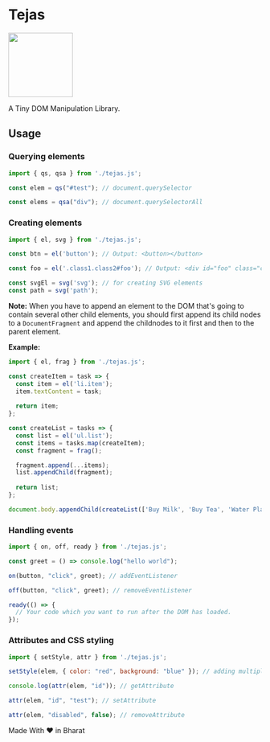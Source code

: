 # Tejas
<img src="https://raw.githubusercontent.com/rwbeast/tez-dom/master/logo.svg" width="128px" height="128px">

A Tiny DOM Manipulation Library.

## Usage

### Querying elements

```javascript
import { qs, qsa } from './tejas.js';

const elem = qs("#test"); // document.querySelector

const elems = qsa("div"); // document.querySelectorAll
```

### Creating elements

```javascript
import { el, svg } from './tejas.js';

const btn = el('button'); // Output: <button></button>

const foo = el('.class1.class2#foo'); // Output: <div id="foo" class="class1 class2"></div>

const svgEl = svg('svg'); // for creating SVG elements
const path = svg('path');
```
**Note:** When you have to append an element to the DOM that's going to contain several other child elements, 
you should first append its child nodes to a `DocumentFragment` and append the childnodes
to it first and then to the parent element.

**Example:**
```javascript
import { el, frag } from './tejas.js';

const createItem = task => {
  const item = el('li.item');
  item.textContent = task;
  
  return item;
};

const createList = tasks => {
  const list = el('ul.list');
  const items = tasks.map(createItem);
  const fragment = frag();

  fragment.append(...items);
  list.appendChild(fragment);
  
  return list;
};

document.body.appendChild(createList(['Buy Milk', 'Buy Tea', 'Water Plants']));
```

### Handling events

```javascript 
import { on, off, ready } from './tejas.js';

const greet = () => console.log("hello world");

on(button, "click", greet); // addEventListener

off(button, "click", greet); // removeEventListener

ready(() => {
  // Your code which you want to run after the DOM has loaded.
});
```
### Attributes and CSS styling

```javascript
import { setStyle, attr } from './tejas.js';

setStyle(elem, { color: "red", background: "blue" }); // adding multiple styles to an element

console.log(attr(elem, "id")); // getAttribute

attr(elem, "id", "test"); // setAttribute

attr(elem, "disabled", false); // removeAttribute
```
Made With **&hearts;** in Bharat

